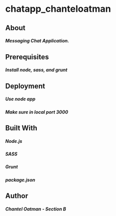 # chatapp_chanteloatman

## About
##### Messaging Chat Application.

## Prerequisites
##### Install node, sass, and grunt

## Deployment
##### Use node app
##### Make sure in local port 3000

## Built With
##### Node.js
##### SASS
##### Grunt
##### package.json

## Author
##### Chantel Oatman - Section B

